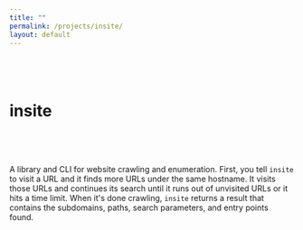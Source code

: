 ```yaml
---
title: ""
permalink: /projects/insite/
layout: default
---
```


# insite <a href="https://github.com/zbo14/insite"><svg class="svg-icon" style="vertical-align:middle"><use xlink:href="{{ '/assets/minima-social-icons.svg#github' | relative_url }}"></use></svg></a>

A library and CLI for website crawling and enumeration. First, you tell `insite` to visit a URL and it finds more URLs under the same hostname. It visits those URLs and continues its search until it runs out of unvisited URLs or it hits a time limit. When it's done crawling, `insite` returns a result that contains the subdomains, paths, search parameters, and entry points found.

